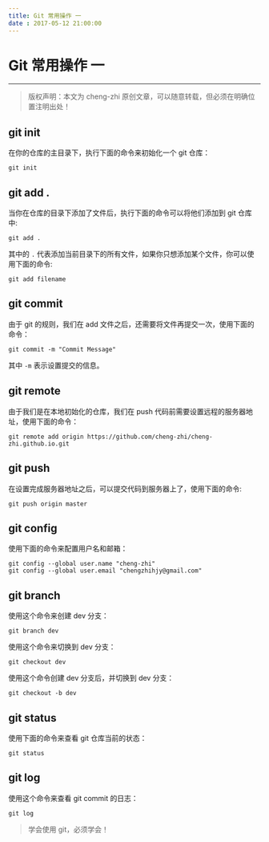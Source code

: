 ```yaml
---
title: Git 常用操作 一
date : 2017-05-12 21:00:00
---
```


# Git 常用操作 一
***
> 版权声明：本文为 cheng-zhi 原创文章，可以随意转载，但必须在明确位置注明出处！ 

## git init
在你的仓库的主目录下，执行下面的命令来初始化一个 git 仓库：
```
git init
```

## git add .
当你在仓库的目录下添加了文件后，执行下面的命令可以将他们添加到 git 仓库中:
```
git add .
```
其中的 `.` 代表添加当前目录下的所有文件，如果你只想添加某个文件，你可以使用下面的命令:
```
git add filename
```

## git commit
由于 git 的规则，我们在 add 文件之后，还需要将文件再提交一次，使用下面的命令：
```
git commit -m "Commit Message"
```
其中 `-m` 表示设置提交的信息。

## git remote 
由于我们是在本地初始化的仓库，我们在 push 代码前需要设置远程的服务器地址，使用下面的命令：
```
git remote add origin https://github.com/cheng-zhi/cheng-zhi.github.io.git
```

## git push
在设置完成服务器地址之后，可以提交代码到服务器上了，使用下面的命令:
```
git push origin master
```

## git config
使用下面的命令来配置用户名和邮箱：
```
git config --global user.name "cheng-zhi"
git config --global user.email "chengzhihjy@gmail.com"
```

## git branch
使用这个命令来创建 dev 分支：
```
git branch dev
```

使用这个命令来切换到 dev 分支：
```
git checkout dev
```

使用这个命令创建 dev 分支后，并切换到 dev 分支：
```
git checkout -b dev
```

## git status
使用下面的命令来查看 git 仓库当前的状态：
```
git status
```

## git log
使用这个命令来查看 git commit 的日志：
```
git log
```

> 学会使用 git，必须学会！
